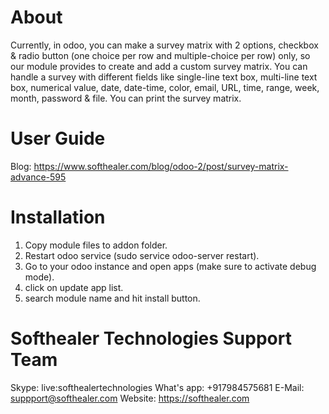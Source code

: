 About
============
Currently, in odoo, you can make a survey matrix with 2 options, checkbox & radio button (one choice per row and multiple-choice per row) only, so our module provides to create and add a custom survey matrix. You can handle a survey with different fields like single-line text box, multi-line text box, numerical value, date, date-time, color, email, URL, time, range, week, month, password & file. You can print the survey matrix.

User Guide
============
Blog: https://www.softhealer.com/blog/odoo-2/post/survey-matrix-advance-595


Installation
============
1) Copy module files to addon folder.
2) Restart odoo service (sudo service odoo-server restart).
3) Go to your odoo instance and open apps (make sure to activate debug mode).
4) click on update app list. 
5) search module name and hit install button.

Softhealer Technologies Support Team
=====================================
Skype: live:softhealertechnologies
What's app: +917984575681
E-Mail: suppport@softhealer.com
Website: https://softhealer.com
